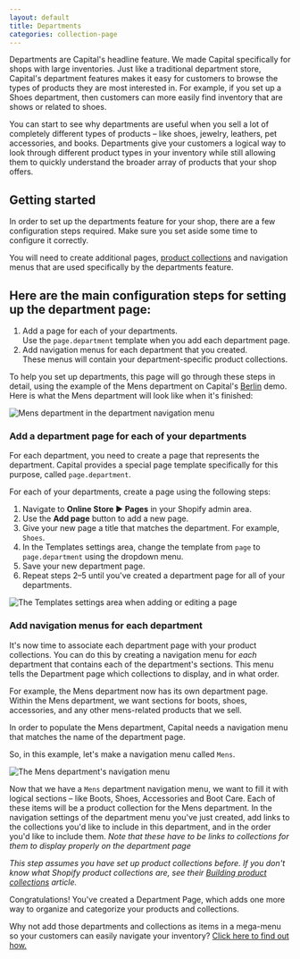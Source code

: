 ```yaml
---
layout: default
title: Departments
categories: collection-page
---
```


Departments are Capital's headline feature. We made Capital specifically for shops with large inventories. Just like a traditional department store, Capital's department features makes it easy for customers to browse the types of products they are most interested in. For example, if you set up a Shoes department, then customers can more easily find inventory that are shows or related to shoes.

You can start to see why departments are useful when you sell a lot of completely different types of products – like shoes, jewelry, leathers, pet accessories, and books. Departments give your customers a logical way to look through different product types in your inventory while still allowing them to quickly understand the broader array of products that your shop offers.

## Getting started

In order to set up the departments feature for your shop, there are a few configuration steps required. Make sure you set aside some time to configure it correctly.

You will need to create additional pages, [product collections](https://help.shopify.com/manual/products/collections) and navigation menus that are used specifically by the departments feature.

## Here are the main configuration steps for setting up the department page:

  1. Add a page for each of your departments.  
     Use the `page.department` template when you add each department page.
  2. Add navigation menus for each department that you created.  
     These menus will contain your department-specific product collections.

To help you set up departments, this page will go through these steps in detail, using the example of the Mens department on Capital's [Berlin](https://capital-theme-berlin.myshopify.com) demo. Here is what the Mens department will look like when it's finished:

![Mens department in the department navigation menu](../images/departments-mens-full-menu.png)

### Add a department page for each of your departments

For each department, you need to create a page that represents the department. Capital provides a special page template specifically for this purpose, called `page.department`.

For each of your departments, create a page using the following steps:

  1. Navigate to **Online Store ► Pages** in your Shopify admin area.
  2. Use the **Add page** button to add a new page.
  3. Give your new page a title that matches the department. For example, `Shoes`.
  4. In the Templates settings area, change the template from `page` to `page.department` using the dropdown menu.
  5. Save your new department page.
  6. Repeat steps 2–5 until you've created a department page for all of your departments.

![The Templates settings area when adding or editing a page](../images/departments-page-templates-settings.png)


### Add navigation menus for each department

It's now time to associate each department page with your product collections. You can do this by creating a navigation menu for _each_ department that contains each of the department's sections. This menu tells the Department page which collections to display, and in what order. 

For example, the Mens department now has its own department page. Within the Mens department, we want sections for boots, shoes, accessories, and any other mens-related products that we sell.

In order to populate the Mens department, Capital needs a navigation menu that matches the name of the department page.

So, in this example, let's make a navigation menu called `Mens`.

![The Mens department's navigation menu](../images/department-section-navigation-menu.png)

Now that we have a `Mens` department navigation menu, we want to fill it with logical sections – like Boots, Shoes, Accessories and Boot Care. Each of these items will be a product collection for the Mens department. In the navigation settings of the department menu you've just created, add links to the collections you'd like to include in this department, and in the order you'd like to include them. _Note that these have to be links to collections for them to display properly on the department page_

_This step assumes you have set up product collections before. If you don't know what Shopify product collections are, see their [Building product collections](https://help.shopify.com/manual/products/collections) article._

  
Congratulations! You've created a Department Page, which adds one more way to organize and categorize your products and collections. 

Why not add those departments and collections as items in a mega-menu so your customers can easily navigate your inventory? [Click here to find out how.](http://docs.agoodmachine.co/capital/mega-menus/)




